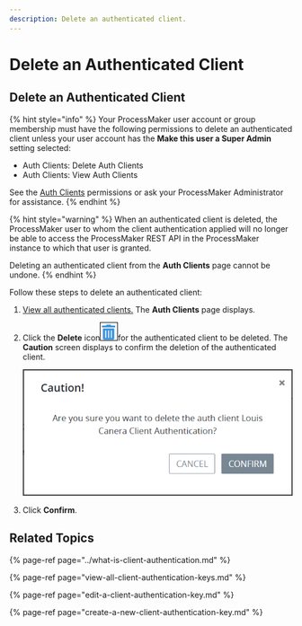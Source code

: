 ```yaml
---
description: Delete an authenticated client.
---
```


# Delete an Authenticated Client

## Delete an Authenticated Client

{% hint style="info" %}
Your ProcessMaker user account or group membership must have the following permissions to delete an authenticated client unless your user account has the **Make this user a Super Admin** setting selected:

* Auth Clients: Delete Auth Clients
* Auth Clients: View Auth Clients

See the [Auth Clients](../../permission-descriptions-for-users-and-groups.md#auth-clients) permissions or ask your ProcessMaker Administrator for assistance.
{% endhint %}

{% hint style="warning" %}
When an authenticated client is deleted, the ProcessMaker user to whom the client authentication applied will no longer be able to access the ProcessMaker REST API in the ProcessMaker instance to which that user is granted.

Deleting an authenticated client from the **Auth Clients** page cannot be undone.
{% endhint %}

Follow these steps to delete an authenticated client:

1. [View all authenticated clients.](view-all-client-authentication-keys.md#view-all-scripts) The **Auth Clients** page displays.
2. Click the **Delete** icon![](../../../.gitbook/assets/trash-icon-process-modeler-processes.png)for the authenticated client to be deleted. The **Caution** screen displays to confirm the deletion of the authenticated client.  

   ![](../../../.gitbook/assets/caution-remove-client-authentication-key-admin.png)

3. Click **Confirm**.

## Related Topics

{% page-ref page="../what-is-client-authentication.md" %}

{% page-ref page="view-all-client-authentication-keys.md" %}

{% page-ref page="edit-a-client-authentication-key.md" %}

{% page-ref page="create-a-new-client-authentication-key.md" %}

